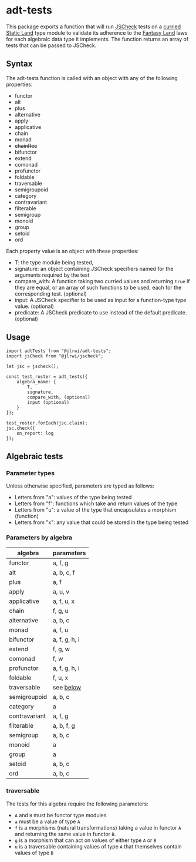 # adt-tests

This package exports a function that will run [JSCheck](https://github.com/jlrwi/JSCheck) tests on a [curried Static Land](https://github.com/jlrwi/curried-static-land) type module to validate its adherence to the [Fantasy Land](https://github.com/fantasyland/fantasy-land) laws for each algebraic data type it implements. The function returns an array of tests that can be passed to JSCheck.

## Syntax

The adt-tests function is called with an object with any of the following properties:

- functor
- alt
- plus
- alternative
- apply
- applicative
- chain
- monad
- ~~chainRec~~
- bifunctor
- extend
- comonad
- profunctor
- foldable
- traversable
- semigroupoid
- category
- contravariant
- filterable
- semigroup
- monoid
- group
- setoid
- ord

Each property value is an object with these properties:
- T: the type module being tested,
- signature: an object containing JSCheck specifiers named for the arguments required by the test
- compare_with: A function taking two curried values and returning `true` if they are equal, or an array of such functions to be used, each for the corresponding test. (optional)
- input: A JSCheck specifier to be used as input for a function-type type value. (optional)
- predicate: A JSCheck predicate to use instead of the default predicate. (optional)

## Usage

    import adtTests from "@jlrwi/adt-tests";
    import jsCheck from "@jlrwi/jscheck";
    
    let jsc = jscheck();   
    
    const test_roster = adt_tests({
        algebra_name: {
            T,
            signature,
            compare_with, (optional)
            input (optional)
        }
    });
    
    test_roster.forEach(jsc.claim);
    jsc.check({
        on_report: log
    });    

## Algebraic tests

### Parameter types
Unless otherwise specified, parameters are typed as follows:
- Letters from "a": values of the type being tested
- Letters from "f": functions which take and return values of the type
- Letters from "u": a value of the type that encapsulates a morphism (function)
- Letters from "x": any value that could be stored in the type being tested

### Parameters by algebra
algebra | parameters
--------|-----------
functor | a, f, g
alt | a, b, c, f
plus | a, f
apply| a, u, v
applicative | a, f, u, x
chain | f, g, u
alternative| a, b, c
monad | a, f, u
bifunctor| a, f, g, h, i
extend | f, g, w
comonad | f, w
profunctor | a, f, g, h, i
foldable | f, u, x
traversable | see [below](#traversable)
semigroupoid | a, b, c
category | a
contravariant | a, f, g
filterable | a, b, f, g
semigroup | a, b, c
monoid | a
group | a
setoid | a, b, c
ord | a, b, c

### traversable
The tests for this algebra require the following parameters:
- `A` and `B` must be functor type modules
- `a` must be a value of type `A`
- `f` is a morphisms (natural transformations) taking a value in functor `A` and returning the same value in functor `B`.
- `g` is a morphism that can act on values of either type `A` or `B`
- `u` is a traversable containing values of type `A` that themselves contain values of type `B` 
